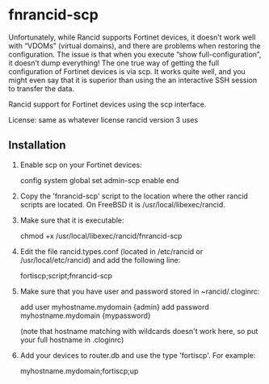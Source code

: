 # fnrancid-scp

Unfortunately, while Rancid supports Fortinet devices, it doesn’t work well with “VDOMs” (virtual domains), and there are problems when restoring the configuration. The issue is that when you execute “show full-configuration”, it doesn’t dump everything!
The one true way of getting the full configuration of Fortinet devices is via scp. It works quite well, and you might even say that it is superior than using the an interactive SSH session to transfer the data.

Rancid support for Fortinet devices using the scp interface.

License: same as whatever license rancid version 3 uses

## Installation

1.   Enable scp on your Fortinet devices:

        config system global
           set admin-scp enable
        end

1.   Copy the 'fnrancid-scp' script to the location where the other rancid scripts
     are located. On FreeBSD it is /usr/local/libexec/rancid.

1.   Make sure that it is executable:
     
        chmod +x /usr/local/libexec/rancid/fnrancid-scp

1.   Edit the file rancid.types.conf (located in /etc/rancid or /usr/local/etc/rancid) and add the following line:
     
        fortiscp;script;fnrancid-scp

1.   Make sure that you have user and password stored in ~rancid/.cloginrc:

        add user       myhostname.mydomain   {admin}
        add password   myhostname.mydomain   {mypassword}

     (note that hostname matching with wildcards doesn't work here, so put your full hostname in .cloginrc)

1.   Add your devices to router.db and use the type 'fortiscp'. For example:

        myhostname.mydomain;fortiscp;up
